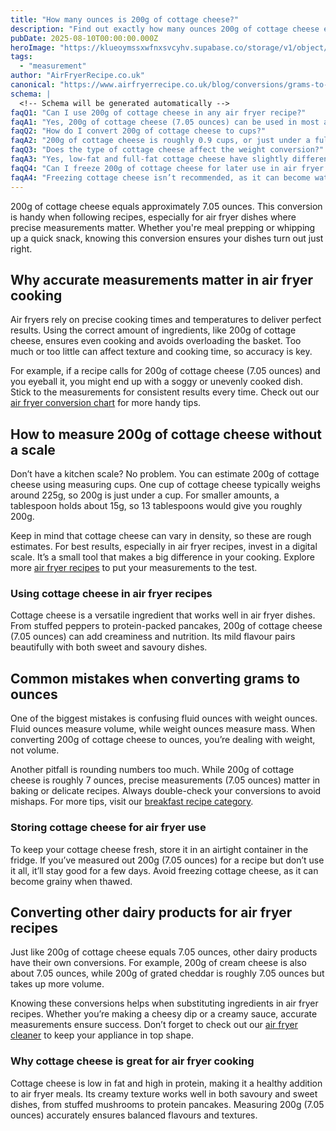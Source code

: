 ```yaml
---
title: "How many ounces is 200g of cottage cheese?"
description: "Find out exactly how many ounces 200g of cottage cheese equals and get handy air fryer conversion tips for perfect recipes every time."
pubDate: 2025-08-10T00:00:00.000Z
heroImage: "https://klueoymssxwfnxsvcyhv.supabase.co/storage/v1/object/public/Shmucket/how-many-ounces-is-200g-cottage-cheese.webp"
tags:
  - "measurement"
author: "AirFryerRecipe.co.uk"
canonical: "https://www.airfryerrecipe.co.uk/blog/conversions/grams-to-ounces/how-many-ounces-is-200g-cottage-cheese"
schema: |
  <!-- Schema will be generated automatically -->
faqQ1: "Can I use 200g of cottage cheese in any air fryer recipe?"
faqA1: "Yes, 200g of cottage cheese (7.05 ounces) can be used in most air fryer recipes that call for dairy. It works well in stuffed dishes, dips, and even baked goods. Just ensure the recipe accounts for its moisture content to avoid soggy results."
faqQ2: "How do I convert 200g of cottage cheese to cups?"
faqA2: "200g of cottage cheese is roughly 0.9 cups, or just under a full cup. Since cottage cheese can vary in density, it’s best to use a scale for accuracy. If you don’t have one, lightly pack the cottage cheese into a measuring cup for the closest estimate."
faqQ3: "Does the type of cottage cheese affect the weight conversion?"
faqA3: "Yes, low-fat and full-fat cottage cheese have slightly different densities, but the difference in weight is minimal. For most recipes, 200g (7.05 ounces) will be consistent regardless of fat content. Always check the recipe for specific recommendations."
faqQ4: "Can I freeze 200g of cottage cheese for later use in air fryer recipes?"
faqA4: "Freezing cottage cheese isn’t recommended, as it can become watery and grainy when thawed. If you’ve measured 200g (7.05 ounces) but don’t need it all, store it in the fridge and use within a few days for best results."
---
```

<p>200g of cottage cheese equals approximately 7.05 ounces. This conversion is handy when following recipes, especially for air fryer dishes where precise measurements matter. Whether you're meal prepping or whipping up a quick snack, knowing this conversion ensures your dishes turn out just right.</p>

<h2>Why accurate measurements matter in air fryer cooking</h2>  
<p>Air fryers rely on precise cooking times and temperatures to deliver perfect results. Using the correct amount of ingredients, like 200g of cottage cheese, ensures even cooking and avoids overloading the basket. Too much or too little can affect texture and cooking time, so accuracy is key.</p>  
<p>For example, if a recipe calls for 200g of cottage cheese (7.05 ounces) and you eyeball it, you might end up with a soggy or unevenly cooked dish. Stick to the measurements for consistent results every time. Check out our <a href=https://www.airfryerrecipe.co.uk/air-fryer-conversion-chart>air fryer conversion chart</a> for more handy tips.</p>  

<h2>How to measure 200g of cottage cheese without a scale</h2>  
<p>Don’t have a kitchen scale? No problem. You can estimate 200g of cottage cheese using measuring cups. One cup of cottage cheese typically weighs around 225g, so 200g is just under a cup. For smaller amounts, a tablespoon holds about 15g, so 13 tablespoons would give you roughly 200g.</p>  
<p>Keep in mind that cottage cheese can vary in density, so these are rough estimates. For best results, especially in air fryer recipes, invest in a digital scale. It’s a small tool that makes a big difference in your cooking. Explore more <a href=https://www.airfryerrecipe.co.uk/recipes>air fryer recipes</a> to put your measurements to the test.</p>  

<h3>Using cottage cheese in air fryer recipes</h3>  
<p>Cottage cheese is a versatile ingredient that works well in air fryer dishes. From stuffed peppers to protein-packed pancakes, 200g of cottage cheese (7.05 ounces) can add creaminess and nutrition. Its mild flavour pairs beautifully with both sweet and savoury dishes.</p>  

<h2>Common mistakes when converting grams to ounces</h2>  
<p>One of the biggest mistakes is confusing fluid ounces with weight ounces. Fluid ounces measure volume, while weight ounces measure mass. When converting 200g of cottage cheese to ounces, you’re dealing with weight, not volume.</p>  
<p>Another pitfall is rounding numbers too much. While 200g of cottage cheese is roughly 7 ounces, precise measurements (7.05 ounces) matter in baking or delicate recipes. Always double-check your conversions to avoid mishaps. For more tips, visit our <a href=https://www.airfryerrecipe.co.uk/recipe-category/breakfast>breakfast recipe category</a>.</p>  

<h3>Storing cottage cheese for air fryer use</h3>  
<p>To keep your cottage cheese fresh, store it in an airtight container in the fridge. If you’ve measured out 200g (7.05 ounces) for a recipe but don’t use it all, it’ll stay good for a few days. Avoid freezing cottage cheese, as it can become grainy when thawed.</p>  

<h2>Converting other dairy products for air fryer recipes</h2>  
<p>Just like 200g of cottage cheese equals 7.05 ounces, other dairy products have their own conversions. For example, 200g of cream cheese is also about 7.05 ounces, while 200g of grated cheddar is roughly 7.05 ounces but takes up more volume.</p>  
<p>Knowing these conversions helps when substituting ingredients in air fryer recipes. Whether you’re making a cheesy dip or a creamy sauce, accurate measurements ensure success. Don’t forget to check out our <a href=https://www.airfryerrecipe.co.uk/air-fryer-cleaner>air fryer cleaner</a> to keep your appliance in top shape.</p>  

<h3>Why cottage cheese is great for air fryer cooking</h3>  
<p>Cottage cheese is low in fat and high in protein, making it a healthy addition to air fryer meals. Its creamy texture works well in both savoury and sweet dishes, from stuffed mushrooms to protein pancakes. Measuring 200g (7.05 ounces) accurately ensures balanced flavours and textures.</p>
